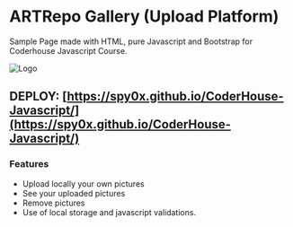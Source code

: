 # ARTRepo Gallery (Upload Platform)
Sample Page made with HTML, pure Javascript and Bootstrap for Coderhouse Javascript Course.

![Logo](https://spy0x.github.io/CoderHouse-Javascript/assets/img/Upload-Folder-icon.png "Logo")

## DEPLOY: [https://spy0x.github.io/CoderHouse-Javascript/](https://spy0x.github.io/CoderHouse-Javascript/)

### Features
- Upload locally your own pictures
- See your uploaded pictures
- Remove pictures
- Use of local storage and javascript validations.
